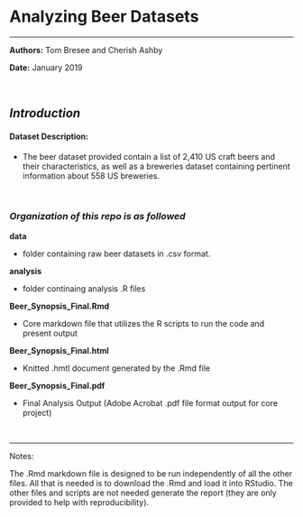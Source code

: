 
# Analyzing Beer Datasets

<hr>

**Authors:**   Tom Bresee and Cherish Ashby

**Date:**  January 2019


<br>


## *Introduction*  

#### Dataset Description:

 -  The beer dataset provided contain a list of 2,410 US craft beers and their characteristics, as well as a breweries dataset containing pertinent information about 558 US breweries.  



<br>



### *Organization of this repo is as followed* 


 **data** 
-  folder containing raw beer datasets in .csv format.  

 **analysis**  
-  folder continaing analysis .R files  
 
 **Beer_Synopsis_Final.Rmd**  
-  Core markdown file that utilizes the R scripts to run the code and present output  

 **Beer_Synopsis_Final.html**  
-  Knitted .hmtl document generated by the .Rmd file  

 **Beer_Synopsis_Final.pdf**  
-  Final Analysis Output (Adobe Acrobat .pdf file format output for core project)  



<br>
<hr>

Notes:  

The .Rmd markdown file is designed to be run independently of all the other files. All that is needed is to download the .Rmd and load it into RStudio. 
The other files and scripts are not needed generate the report (they are only provided to help with reproducibility).

